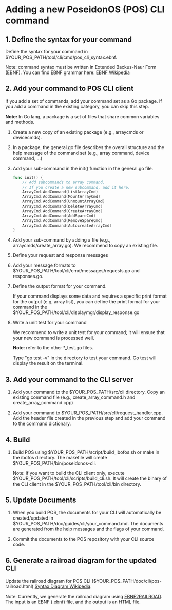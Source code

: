 # Adding a new PoseidonOS (POS) CLI command

## 1. Define the syntax for your command

Define the syntax for your command in $YOUR_POS_PATH/tool/cli/cmd/pos_cli_syntax.ebnf.

 Note: command syntax must be written in Extended Backus-Naur Form (EBNF). You can find EBNF grammar here: [EBNF Wikipedia](https://en.wikipedia.org/wiki/Extended_Backus%E2%80%93Naur_form)


## 2. Add your command to POS CLI client

If you add a set of commands, add your command set as a Go package. If you add a command in the existing category, you can skip this step.

**Note:** In Go lang, a package is a set of files that share common variables and methods.

1. Create a new copy of an existing package (e.g., arraycmds or devicecmds).

2. In a package, the general.go file describes the overall structure and the help message of the command set (e.g., array command, device command, ...)

3. Add your sub-command in the init() function in the general.go file.
    ```Go
    func init() {
        // Add subcommands to array command.
        // If you create a new subcommand, add it here.
        ArrayCmd.AddCommand(ListArrayCmd)
        ArrayCmd.AddCommand(MountArrayCmd)
        ArrayCmd.AddCommand(UnmountArrayCmd)
        ArrayCmd.AddCommand(DeleteArrayCmd)
        ArrayCmd.AddCommand(CreateArrayCmd)
        ArrayCmd.AddCommand(AddSpareCmd)
        ArrayCmd.AddCommand(RemoveSpareCmd)
        ArrayCmd.AddCommand(AutocreateArrayCmd)
    }
    ```

4. Add your sub-command by adding a file (e.g., arraycmds/create_array.go). We recommend to copy an existing file.

5. Define your request and response messages

6. Add your message formats to $YOUR_POS_PATH/tool/cli/cmd/messages/requests.go and responses.go.

7. Define the output format for your command.

    If your command displays some data and requires a specific print format for the output (e.g, array list), you can define the print format for your command in the $YOUR_POS_PATH/tool/cli/displaymgr/display_response.go

8. Write a unit test for your command

    We recommend to write a unit test for your command; it will ensure that your new command is processed well. 

    **Note**: refer to the other *_test.go files.

    Type "go test -v" in the directory to test your command. Go test will display the result on the terminal.

## 3. Add your command to the CLI server

1. Add your command to the $YOUR_POS_PATH/src/cli directory. Copy an existing command file (e.g., create_array_command.h and create_array_command.cpp)

2. Add your command to $YOUR_POS_PATH/src/cli/request_handler.cpp. Add the header file created in the previous step and add your command to the command dictionary.

## 4. Build

1. Build POS using $YOUR_POS_PATH/script/build_ibofos.sh or make in the ibofos directory. The makefile will create $YOUR_POS_PATH/bin/poseidonos-cli.

    Note: if you want to build the CLI client only, execute $YOUR_POS_PATH/tool/cli/scripts/build_cli.sh. It will create the binary of the CLI client in the $YOUR_POS_PATH/tool/cli/bin directory.

## 5. Update Documents

1. When you build POS, the documents for your CLI will automatically be created/updated in $YOUR_POS_PATH/doc/guides/cli/your_command.md. The documents are generated from the help messages and the flags of your command.

2. Commit the documents to the POS repository with your CLI source code.

## 6. Generate a railroad diagram for the updated CLI

Update the railroad diagram for POS CLI ($YOUR_POS_PATH/doc/cli/pos-railroad.html) [Syntax Diagram Wikipedia](https://en.wikipedia.org/wiki/Syntax_diagram). 

Note: Currently, we generate the railroad diagram using [EBNF2RAILROAD](https://github.com/matthijsgroen/ebnf2railroad). The input is an EBNF (.ebnf) file, and the output is an HTML file.